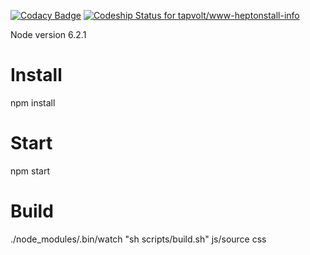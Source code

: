[![Codacy Badge](https://api.codacy.com/project/badge/Grade/b35745688a074380b02bb57102f58495)](https://www.codacy.com/app/garethjackson/www-heptonstall-info?utm_source=github.com&amp;utm_medium=referral&amp;utm_content=tapvolt/www-heptonstall-info&amp;utm_campaign=Badge_Grade)
[![Codeship Status for tapvolt/www-heptonstall-info](https://codeship.com/projects/2d942a10-07f8-0134-aa77-0a16241ce4dd/status?branch=master)](https://codeship.com/projects/154951)

Node version 6.2.1

# Install
npm install

# Start
npm start

# Build
./node_modules/.bin/watch "sh scripts/build.sh" js/source css
